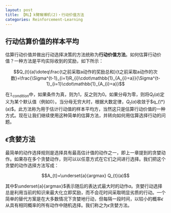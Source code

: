 ```yaml
---
layout: post
title: 【RL】k臂赌博机(2)・行动价值方法
categories: Reinforcement-Learning
---
```

## 行动估算价值的样本平均

估算行动价值并做出行动选择决策的方法统称为**行动价值方法**。如何估算行动价值？一种方法是平均实际收到的奖励，如下所示：

$$Q_{t}(a)\doteq\frac{t之前采取a动作的奖励总和}{t之前采取a动作的次数}=\frac{\Sigma^{t-1}_{i=1}R_{i}\cdot\mathbb{1}_{A_{i}=a}}{\Sigma^{t-1}_{i=1}\cdot\mathbb{1}_{A_{i}=a}}$$

在$\mathbb{1}_{condition}$中，如果条件为真，则为1，反之则为0。如果分母为零，则将$Q_{t}(a)$定义为某个默认值（例如0）。当分母无穷大时，根据大数定律，$Q_{t}(a)$收敛于$q_{\*}(a)$。此方法称为用于估计行动值的样本平均方，当然这只是估算行动价值的一种方式。现在让我们继续使用这种简单的估算方法，并转向如何用估算选择行动的问题。  

## $\epsilon$贪婪方法
最简单的动作选择规则是选择具有最高估计值的动作之一，即上一章提到的贪婪动作。如果存在多个贪婪动作，则可以以任意方式在它们之间进行选择。我们把这个贪婪的动作选择方法写成：

$$A_{t}=\underset{a}{argmax} Q_{t}(a)$$

其中$\underset{a}{argmax}$表示随后的表达式最大时的动作$a$。贪婪行动选择总是利用当前的知识来最大化立即奖励，而不会花时间采取明显劣质的行动。一个简单的替代方案是在大多数情况下贪婪地行动，但每隔一段时间，以较小的概率$\epsilon$从具有相同概率的所有动作中随机选择。我们称之为$\epsilon$贪婪方法。